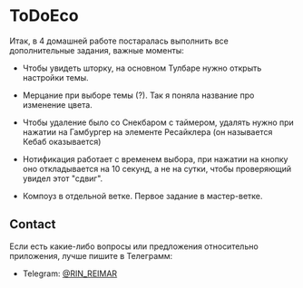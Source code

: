 # ToDoEco

Итак, в 4 домашней работе постаралась выполнить все дополнительные задания, важные моменты:
- Чтобы увидеть шторку, на основном Тулбаре нужно открыть настройки темы.
- Мерцание при выборе темы (?). Так я поняла название про изменение цвета.
- Чтобы удаление было со Снекбаром с таймером, удалять нужно при нажатии на Гамбургер на элементе Ресайклера (он называется Кебаб оказывается)
- Нотификация работает с временем выбора, при нажатии на кнопку оно откладывается на 10 секунд, а не на сутки, чтобы проверяющий увидел этот "сдвиг".

- Компоуз в отдельной ветке. Первое задание в мастер-ветке. 

## Contact

Если есть какие-либо вопросы или предложения относительно приложения, лучше пишите в Телеграмм:

- Telegram: [@RIN_REIMAR](https://t.me/RIN_REIMAR)

